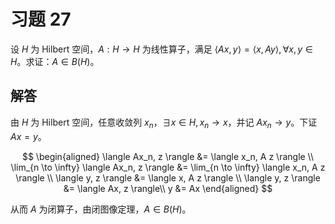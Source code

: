 # 习题 27

设 $H$ 为 Hilbert 空间，$A: H \to H$ 为线性算子，满足 $\langle Ax, y \rangle = \langle x, Ay \rangle, \forall x, y \in H$。求证：$A \in B(H)$。

## 解答

由 $H$ 为 Hilbert 空间，任意收敛列 $x_n$，$\exists x \in H, x_n \to x$，并记 $A x_n \to y$。下证 $A x = y$。

$$
\begin{aligned}
\langle Ax_n, z \rangle &= \langle x_n, A z \rangle \\
\lim_{n \to \infty} \langle Ax_n, z \rangle &= \lim_{n \to \infty} \langle x_n, A z \rangle \\
\langle y, z \rangle &= \langle x, A z \rangle \\
\langle y, z \rangle &= \langle Ax, z \rangle\\
y &= Ax
\end{aligned}
$$

从而 $A$ 为闭算子，由闭图像定理，$A \in B(H)$。
